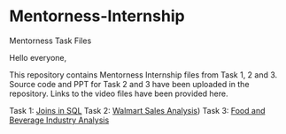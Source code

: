# Mentorness-Internship
Mentorness Task Files

Hello everyone,

This repository contains Mentorness Internship files from Task 1, 2 and 3. Source code and PPT for Task 2 and 3 have been uploaded in the repository. Links to the video files have been provided here.

Task 1: [Joins in SQL](https://www.youtube.com/watch?v=kwQI8D4QvPk&t=4s)
Task 2: [Walmart Sales Analysis](https://www.youtube.com/watch?v=g5U4AyS0C84))
Task 3: [Food and Beverage Industry Analysis](https://www.youtube.com/watch?v=5uFhk6zY4VU)
